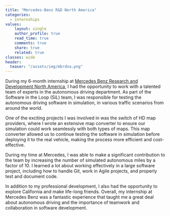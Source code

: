 ```yaml
---
title: "Mercedes-Benz R&D North America"
categories: 
  - internships
values:
    layout: single
    author_profile: true
    read_time: true
    comments: true
    share: true
    related: true
classes: wide
header:
  teaser: "/assets/img/mbrdna.png"
---
```

During my 6-month internship at [Mercedes Benz Research and Development North America](https://mbrdna.com/), I had the opportunity to work with a talented team of experts in the autonomous driving department. As part of the Software in the Loop (SiL) team, I was responsible for testing the autonomous driving software in simulation, in various traffic scenarios from around the world.

One of the exciting projects I was involved in was the switch of HD map providers, where I wrote an extensive map converter to ensure our simulation could work seamlessly with both types of maps. This map converter allowed us to continue testing the software in simulation before deploying it to the real vehicle, making the process more efficient and cost-effective.

During my time at Mercedes, I was able to make a significant contribution to the team by increasing the number of simulated autonomous miles by a factor of 10. I learned a lot about working effectively in a large software project, including how to handle Git, work in Agile projects, and properly test and document code.

In addition to my professional development, I also had the opportunity to explore California and make life-long friends. Overall, my internship at Mercedes Benz was a fantastic experience that taught me a great deal about autonomous driving and the importance of teamwork and collaboration in software development.
